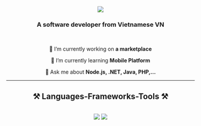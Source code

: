 
<h1 align="center">
    <img src="https://readme-typing-svg.herokuapp.com/?font=Righteous&size=35&center=true&vCenter=true&width=500&height=70&duration=4000&lines=Hi+There!+👋;+I'm+Shisui0711!;" />
</h1>

<h3 align="center">A software developer from Vietnamese VN</h3>

<br/>

<div align="center">
 
 🔭 I’m currently working on **a marketplace**
 
 🌱 I’m currently learning **Mobile Platform**

💬 Ask me about **Node.js, .NET, Java, PHP,...**

 </div>

 <hr/>
 
<h2 align="center">⚒️ Languages-Frameworks-Tools ⚒️</h2>
<br/>
<div align="center">
    <img src="https://skillicons.dev/icons?i=react,bootstrap,html,css,tailwind,sass,js,ts,git" />
    <img src="https://skillicons.dev/icons?i=nodejs,python,dotnet,spring,express,sqlite,mongodb,java,cs,nextjs,mysql,postgres" /><br>
</div>

